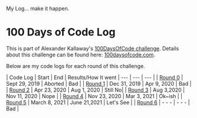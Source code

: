 <!-- markdownlint-disable MD022 MD024 MD032 MD033 -->

My Log... make it happen. 

# 100 Days of Code Log
This is part of Alexander Kallaway's [100DaysOfCode challenge](https://github.com/Kallaway/100-days-of-code). 
Details about this challenge can be found here: [100daysofcode.com](http://100daysofcode.com/).

Below are my code logs for each round of this challenge.

| Code Log | Start | End | Results/How It went
| --- | --- | --- |
| [Round 0](log1.html) | Sept 29, 2019 | Aborted | Bad |
| [Round 1](log2.html) | Dec 31, 2019  | Apr 9, 2020  | Bad |
| [Round 2](log3.html) | Apr 23, 2020  | Aug 1, 2020  | Still No|
| [Round 3](log4.html) | Aug 3,2020    | Nov 11, 2020 | Nope |
| [Round 4](log5.html) | Nov 23, 2020  | Mar 3, 2021  | Ok~ish |
| [Round 5](log6.html) | March 8, 2021 | June 21,2021 | Let's See |
| [Round 6](log6.html) | - - -  | - - -  | Bad |